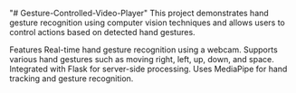 "# Gesture-Controlled-Video-Player" 
This project demonstrates hand gesture recognition using computer vision techniques and allows users to control actions based on detected hand gestures.

Features
Real-time hand gesture recognition using a webcam.
Supports various hand gestures such as moving right, left, up, down, and space.
Integrated with Flask for server-side processing.
Uses MediaPipe for hand tracking and gesture recognition.
